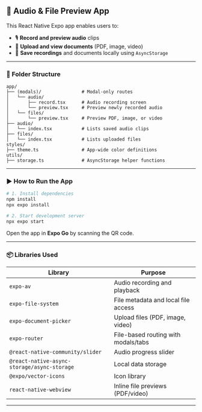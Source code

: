 ## 📱 Audio & File Preview App

This React Native Expo app enables users to:

- 🎙️ **Record and preview audio** clips
- 📂 **Upload and view documents** (PDF, image, video)
- 💾 **Save recordings** and documents locally using `AsyncStorage`

---

### 📁 Folder Structure

```
app/
├── (modals)/               # Modal-only routes
│   └── audio/
│       ├── record.tsx      # Audio recording screen
│       └── preview.tsx     # Preview newly recorded audio
│   └── files/
│       └── preview.tsx     # Preview PDF, image, or video
├── audio/
│   └── index.tsx           # Lists saved audio clips
├── files/
│   └── index.tsx           # Lists uploaded files
styles/
├── theme.ts                # App-wide color definitions
utils/
├── storage.ts              # AsyncStorage helper functions
```

---

### ▶️ How to Run the App

```bash
# 1. Install dependencies
npm install
npx expo install

# 2. Start development server
npx expo start
```

Open the app in **Expo Go** by scanning the QR code.

---

### 📦 Libraries Used

| Library                                     | Purpose                                 |
|--------------------------------------------|-----------------------------------------|
| `expo-av`                                   | Audio recording and playback            |
| `expo-file-system`                          | File metadata and local file access     |
| `expo-document-picker`                      | Upload files (PDF, image, video)        |
| `expo-router`                               | File-based routing with modals/tabs     |
| `@react-native-community/slider`            | Audio progress slider                   |
| `@react-native-async-storage/async-storage` | Local data storage                      |
| `@expo/vector-icons`                        | Icon library                            |
| `react-native-webview`                      | Inline file previews (PDF/video)        |

---